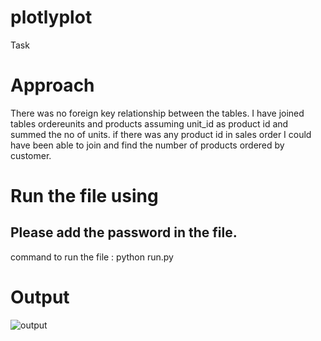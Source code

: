 
# plotlyplot
Task

# Approach 

There was no foreign key relationship between the tables. I have joined tables ordereunits and products assuming unit_id as product id and summed the no of units.
if there was any product id in sales order I could have been able to join and find the number of products ordered by customer.

# Run the file using

##  Please add the password in the file. 

command to run the file : python run.py




# Output

![output](https://user-images.githubusercontent.com/37587359/125030073-284a0800-e0a8-11eb-9d9e-f9344aa1be7d.PNG)

